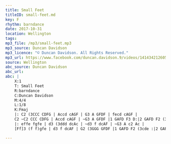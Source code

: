 ```yaml
---
title: Small Feet
titleID: small-feet.md
key: F
rhythm: barndance
date: 2017-10-31
location: Wellington
tags:
mp3_file: /mp3/small-feet.mp3
mp3_source: Duncan Davidson
mp3_licence: "© Duncan Davidson. All Rights Reserved."
mp3_url: https://www.facebook.com/duncan.davidson.9/videos/141434212605958/
source: Wellington
abc_source: Duncan Davidson
abc_url:
abc: |
    X:1
    T: Small Feet
    R:barndance
    C:Duncan Davidson
    M:4/4
    L:1/8
    K:Fmaj
    |: C2 (3CCC CDFG | Accd cAGF | G3 A GFDF | fecd cAGF |
    C2 ~C2 CCC CDFG | Accd cAGF | ~G3 A GFDF |1 GAFD F3 D:|2 GAFD F2 (3cde ||
    |: effe fgfe | d3 (3ddd dcAc | ~d3 f dcAF | ~G3 A c2 Ac |
    [Ff]3 (f f)gfe | d3 f dcAF | G2 (3GGG GFDF |1 GAFD F2 (3cde :|2 GAFD F3 D||

---
```

